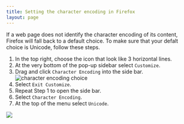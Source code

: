 ```yaml
---
title: Setting the character encoding in Firefox
layout: page
---
```


If a web page does not identify the character encoding of its content, Firefox will fall back to a default choice.  To make sure that your defalt choice is Unicode, follow these steps.

1. In the top right, choose the icon that look like 3 horizontal lines.
2. At the very bottom of the pop-up sidebar select `Customize`.
3. Drag and click `Character Encoding` into the side bar.   ![character encoding choice](../imgs/ff-char-enc.png)
4. Select `Exit Customize`.
5. Repeat Step 1 to open the side bar.
6. Select `Character Encoding`.
7. At the top of the menu select `Unicode`.

![](../imgs/choose-char-enc.png)
